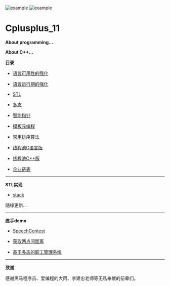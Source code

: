 ![example](https://img.shields.io/badge/cpp11-v1.1-red.svg)   ![example](https://img.shields.io/badge/user:-sakura-blue.svg)
# Cplusplus_11


**About programming...**


**About C++...**

**目录**

- [语言可用性的强化](https://github.com/Sakura7301/Cplusplus_11/tree/master/%E8%AF%AD%E8%A8%80%E5%8F%AF%E7%94%A8%E6%80%A7%E7%9A%84%E5%BC%BA%E5%8C%96)

- [语言运行期的强化](https://github.com/Sakura7301/Cplusplus_11/tree/master/%E8%AF%AD%E8%A8%80%E8%BF%90%E8%A1%8C%E6%9C%9F%E7%9A%84%E5%BC%BA%E5%8C%96)

- [STL](https://github.com/Sakura7301/Cplusplus_11/tree/master/STL)

- [多态](https://github.com/Sakura7301/Cplusplus_11/tree/master/%E5%A4%9A%E6%80%81)

- [智能指针](https://github.com/Sakura7301/Cplusplus_11/tree/master/%E6%99%BA%E8%83%BD%E6%8C%87%E9%92%88)

- [模板元编程](https://github.com/Sakura7301/Cplusplus_11/tree/master/%E6%A8%A1%E6%9D%BF%E5%85%83%E7%BC%96%E7%A8%8B)

- [常用排序算法](https://github.com/Sakura7301/Cplusplus_11/tree/master/sort)

- [线程池C语言版](https://github.com/Sakura7301/Cplusplus_11/tree/master/ThreadPool_C)

- [线程池C++版](https://github.com/Sakura7301/Cplusplus_11/tree/master/ThreadPool_Cpp)

- [企业链表](https://github.com/Sakura7301/Cplusplus_11/tree/master/%E4%BC%81%E4%B8%9A%E9%93%BE%E8%A1%A8)  
***

**STL实现**
- [stack](https://github.com/Sakura7301/Cplusplus_11/blob/master/mySTL/stack.h)  
  
随缘更新...  
***

**练手demo**

- [SpeechContest](https://github.com/Sakura7301/Cplusplus_11/tree/master/SpeechContest)

- [获取两点间距离](https://github.com/Sakura7301/Cplusplus_11/tree/master/%E4%B8%A4%E7%82%B9%E9%97%B4%E8%B7%9D%E7%A6%BB)

- [基于多态的职工管理系统](https://github.com/Sakura7301/Cplusplus_11/tree/master/%E5%9F%BA%E4%BA%8E%E5%A4%9A%E6%80%81%E7%9A%84%E8%81%8C%E5%B7%A5%E7%AE%A1%E7%90%86%E7%B3%BB%E7%BB%9F)
***

**致谢**

感谢黑马程序员、爱编程的大丙、李建忠老师等无私奉献的前辈们。

